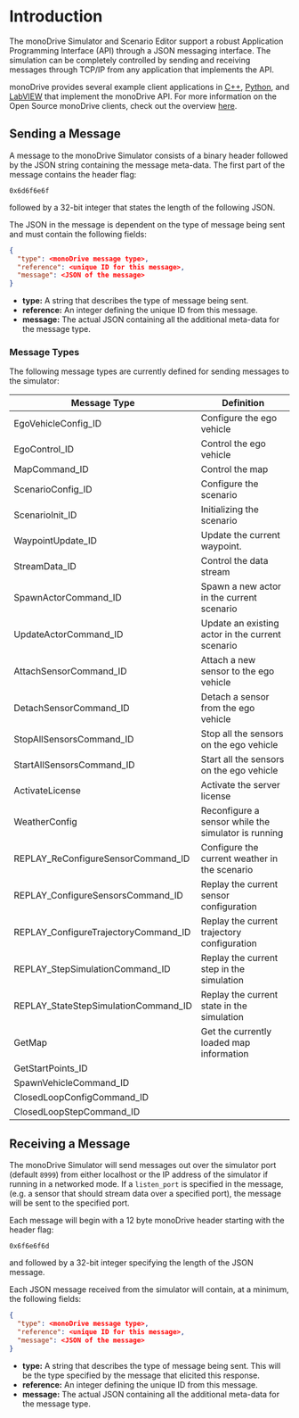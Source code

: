 # Introduction

The monoDrive Simulator and Scenario Editor support a robust Application 
Programming Interface (API) through a JSON messaging interface. The simulation
can be completely controlled by sending and receiving messages through TCP/IP
from any application that implements the API. 

monoDrive provides several example client applications in 
[C++](../../cpp_client/cpp_quick_start), 
[Python](../../python_client/quick_start), and 
[LabVIEW](../../LV_client/quick_start/LabVIEW_client_quick_start) that 
implement the monoDrive API. For more information on the Open Source monoDrive
clients, check out the overview [here](../../monodrive_clients).


## Sending a Message

A message to the monoDrive Simulator consists of a binary header followed by
the JSON string containing the message meta-data. The first part of the message
contains the header flag:

```
0x6d6f6e6f
```

followed by a 32-bit integer that states the length of the following JSON.

The JSON in the message is dependent on the type of message being sent and must
contain the following fields:

```json
{
  "type": <monoDrive message type>,
  "reference": <unique ID for this message>,
  "message": <JSON of the message>
}
```

- **type:** A string that describes the type of message being sent. 
- **reference:** An integer defining the unique ID from this message. 
- **message:** The actual JSON containing all the additional meta-data for the message type.


### Message Types

The following message types are currently defined for sending messages to the 
simulator:

| Message Type | Definition |
| ------------ | ---------- | 
| EgoVehicleConfig_ID | Configure the ego vehicle |
| EgoControl_ID | Control the ego vehicle |
| MapCommand_ID | Control the map |
| ScenarioConfig_ID | Configure the scenario |
| ScenarioInit_ID | Initializing the scenario |
| WaypointUpdate_ID | Update the current waypoint. |
| StreamData_ID | Control the data stream |
| SpawnActorCommand_ID | Spawn a new actor in the current scenario |
| UpdateActorCommand_ID | Update an existing actor in the current scenario |
| AttachSensorCommand_ID | Attach a new sensor to the ego vehicle |
| DetachSensorCommand_ID | Detach a sensor from the ego vehicle |
| StopAllSensorsCommand_ID | Stop all the sensors on the ego vehicle |
| StartAllSensorsCommand_ID | Start all the sensors on the ego vehicle |
| ActivateLicense | Activate the server license |
| WeatherConfig | Reconfigure a sensor while the simulator is running |
| REPLAY_ReConfigureSensorCommand_ID | Configure the current weather in the scenario |
| REPLAY_ConfigureSensorsCommand_ID | Replay the current sensor configuration |
| REPLAY_ConfigureTrajectoryCommand_ID | Replay the current trajectory configuration |
| REPLAY_StepSimulationCommand_ID | Replay the current step in the simulation |
| REPLAY_StateStepSimulationCommand_ID | Replay the current state in the simulation |
| GetMap | Get the currently loaded map information | 
| GetStartPoints_ID |  |
| SpawnVehicleCommand_ID |  |
| ClosedLoopConfigCommand_ID |  |
| ClosedLoopStepCommand_ID |  |


## Receiving a Message

The monoDrive Simulator will send messages out over the simulator port 
(default `8999`) from either localhost or the IP address of the simulator if 
running in a networked mode. If a `listen_port` is specified in the message, 
(e.g. a sensor that should stream data over a specified port), the message will
be sent to the specified port.

Each message will begin with a 12 byte monoDrive header starting with the 
header flag:

```
0x6f6e6f6d
```

and followed by a 32-bit integer specifying the length of the JSON message.

Each JSON message received from the simulator will contain, at a minimum, the
following fields:

```json
{
  "type": <monoDrive message type>,
  "reference": <unique ID for this message>,
  "message": <JSON of the message>
}
```

- **type:** A string that describes the type of message being sent. This will be the type specified by the message that elicited this response.
- **reference:** An integer defining the unique ID from this message. 
- **message:** The actual JSON containing all the additional meta-data for the message type.
